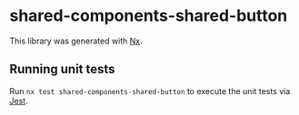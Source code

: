 # shared-components-shared-button

This library was generated with [Nx](https://nx.dev).

## Running unit tests

Run `nx test shared-components-shared-button` to execute the unit tests via [Jest](https://jestjs.io).
